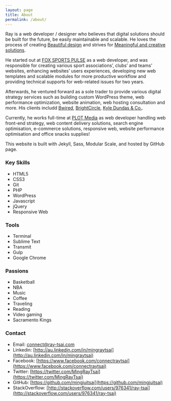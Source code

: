 ```yaml
---
layout: page
title: About
permalink: /about/
---
```


Ray is a web developer / designer who believes that digital solutions should be built for the future, be easily maintainable and scalable. He loves the process of creating [Beautiful design](http://www.awwwards.com/) and strives for [Meaningful and creative solutions](https://designtoimprovelife.dk/).

He started out at [FOX SPORTS PULSE](http://www.foxsportspulse.com/) as a web developer, and was responsible for creating various sport associations’, clubs’ and teams’ websites, enhancing websites’ users experiences, developing new web templates and scalable modules for more productive workflow and providing technical supports for web-related issues for two years.

Afterwards, he ventured forward as a sole trader to provide various digital strategy services such as building custom WordPress theme, web performance optimization, website animation, web hosting consultation and more. His clients includd [Bwired](http://www.bwired.com.au/), [BrightCircle](http://www.brightcircle.com.au/), [Kyle Dundas & Co.](http://kyledundas.com/).

Currently, he works full-time at [PLOT Media](http://plot.net.au) as web developer handling web front-end strategy, web content delivery solutions, search engine optimisation, e-commerce solutions, responsive web, website performance optimisation and office snacks supplies! 

This website is built with Jekyll, Sass, Modular Scale, and hosted by GitHub page.

### Key Skills
- HTML5 
- CSS3 
- Git
- PHP
- WordPress
- Javascript
- jQuery
- Responsive Web

### Tools
- Terminal 
- Sublime Text
- Transmit 
- Gulp
- Google Chrome

### Passions
- Basketball 
- NBA 
- Music 
- Coffee 
- Traveling
- Reading 
- Video gaming 
- Sacramento Kings

### Contact

- Email: [connect@ray-tsai.com](mailto:connect@ray-tsai.com) 
- Linkedin: [http://au.linkedin.com/in/mingraytsai](http://au.linkedin.com/in/mingraytsai)
- Facebook: [https://www.facebook.com/connectraytsai](https://www.facebook.com/connectraytsai) 
- Twitter: [https://twitter.com/MingRayTsai](https://twitter.com/MingRayTsai) 
- GitHub: [https://github.com/mingjuitsai](https://github.com/mingjuitsai) 
- StackOverflow: [http://stackoverflow.com/users/976341/ray-tsai](http://stackoverflow.com/users/976341/ray-tsai)